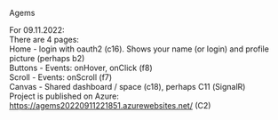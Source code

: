 Agems

For 09.11.2022:  
There are 4 pages:  
Home - login with oauth2 (c16). Shows your name (or login) and profile picture  (perhaps b2)  
Buttons - Events: onHover, onClick (f8)  
Scroll - Events: onScroll (f7)  
Canvas - Shared dashboard / space (c18), perhaps С11 (SignalR)  
Project is published on Azure: https://agems20220911221851.azurewebsites.net/ (C2)  

